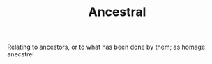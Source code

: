 ---
title: Ancestral
letter: A
permalink: "/definitions/ancestral.html"
body: Relating to ancestors, or to what has been done by them; as homage anecstrel
published_at: '2018-07-07'
layout: post
---